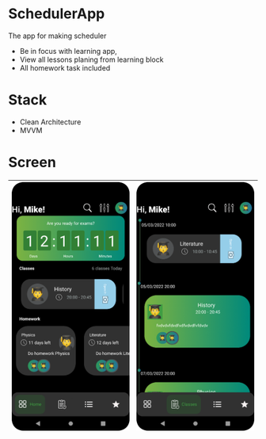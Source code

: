 # SchedulerApp
The app for making scheduler 
- Be in focus with learning app,
- View all lessons planing from learning block
-  All homework task included
 
 # Stack
 - Clean Architecture
 - MVVM

 
# Screen
| ![Image alt](https://github.com/Rasel579/SchedulerApp/blob/master/app/src/main/res/drawable/main_frg.png)     | ![Image alt](https://github.com/Rasel579/SchedulerApp/blob/master/app/src/main/res/drawable/lesson.png)|
| ------------- |:------------------:| 

